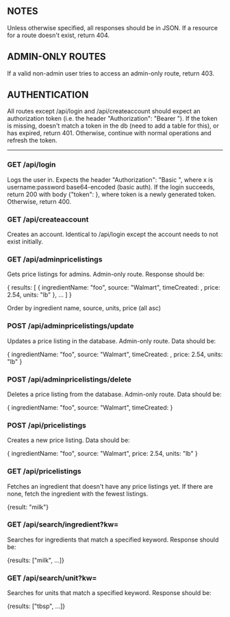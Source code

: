NOTES
-----------------
Unless otherwise specified, all responses should be in JSON.
If a resource for a route doesn't exist, return 404.

ADMIN-ONLY ROUTES
-----------------
If a valid non-admin user tries to access an admin-only route, return 403.

AUTHENTICATION
-----------------
All routes except /api/login and /api/createaccount should expect an authorization token (i.e. the header "Authorization": "Bearer <token>"). If the token is missing, doesn't match a token in the db (need to add a table for this), or has expired, return 401. Otherwise, continue with normal operations and refresh the token.

------------------

### GET /api/login

Logs the user in. Expects the header "Authorization": "Basic <x>", where x is username:password base64-encoded (basic auth). If the login succeeds, return 200 with body {"token": <token>}, where token is a newly generated token. Otherwise, return 400.


### GET /api/createaccount

Creates an account. Identical to /api/login except the account needs to not exist initially.


### GET /api/adminpricelistings

Gets price listings for admins. Admin-only route. Response should be:

{ results: [
    {
      ingredientName: "foo",
      source: "Walmart",
      timeCreated: <unix timestamp>,
      price: 2.54,
      units: "lb"
    },
    ...
  ]
}

Order by ingredient name, source, units, price (all asc)


### POST /api/adminpricelistings/update

Updates a price listing in the database. Admin-only route. Data should be:

{
  ingredientName: "foo",
  source: "Walmart",
  timeCreated: <unix timestamp>,
  price: 2.54,
  units: "lb"
}


### POST /api/adminpricelistings/delete

Deletes a price listing from the database. Admin-only route. Data should be:

{
  ingredientName: "foo",
  source: "Walmart",
  timeCreated: <unix timestamp>
}


### POST /api/pricelistings

Creates a new price listing. Data should be:

{
  ingredientName: "foo",
  source: "Walmart",
  price: 2.54,
  units: "lb"
}


### GET /api/pricelistings

Fetches an ingredient that doesn't have any price listings yet. If there are none,
fetch the ingredient with the fewest listings.

{result: "milk"}


### GET /api/search/ingredient?kw=<keyword>

Searches for ingredients that match a specified keyword. Response should be:

{results: ["milk", ...]}


### GET /api/search/unit?kw=<keyword>

Searches for units that match a specified keyword. Response should be:

{results: ["tbsp", ...]}
